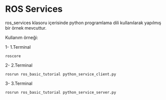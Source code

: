 # ROS Services

ros_services klasoru içerisinde python programlama dili kullanılarak yapılmış bir örnek mevcuttur.

Kullanım örneği:

  1- 1.Terminal 
  ```
  roscore
  ```   
  
  2- 2.Terminal 
  ```
  rosrun ros_basic_tutorial python_service_client.py
  ```
  
  3- 3.Terminal
  ```
  rosrun ros_basic_tutorial python_service_server.py
  ```
  
  
